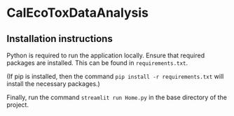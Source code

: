 # CalEcoToxDataAnalysis

## Installation instructions

Python is required to run the application locally.
Ensure that required packages are installed. This can be found in `requirements.txt`.

(If pip is installed, then the command `pip install -r requirements.txt` will
install the necessary packages.)

Finally, run the command `streamlit run Home.py` in the base directory of the
project.

